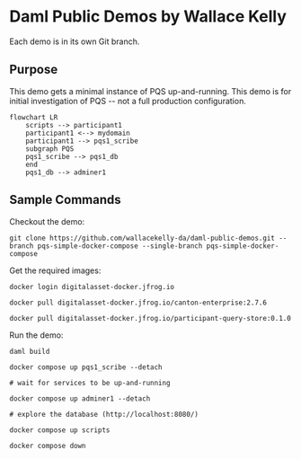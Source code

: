 # Daml Public Demos by Wallace Kelly

Each demo is in its own Git branch.

## Purpose

This demo gets a minimal instance of PQS up-and-running.
This demo is for initial investigation of PQS -- not a full production configuration.

```mermaid
flowchart LR
    scripts --> participant1
    participant1 <--> mydomain
    participant1 --> pqs1_scribe
    subgraph PQS
    pqs1_scribe --> pqs1_db
    end
    pqs1_db --> adminer1
```

## Sample Commands

Checkout the demo:

```
git clone https://github.com/wallacekelly-da/daml-public-demos.git --branch pqs-simple-docker-compose --single-branch pqs-simple-docker-compose
```

Get the required images:

```
docker login digitalasset-docker.jfrog.io

docker pull digitalasset-docker.jfrog.io/canton-enterprise:2.7.6

docker pull digitalasset-docker.jfrog.io/participant-query-store:0.1.0
```

Run the demo:

```
daml build

docker compose up pqs1_scribe --detach

# wait for services to be up-and-running

docker compose up adminer1 --detach

# explore the database (http://localhost:8080/)

docker compose up scripts

docker compose down
```
